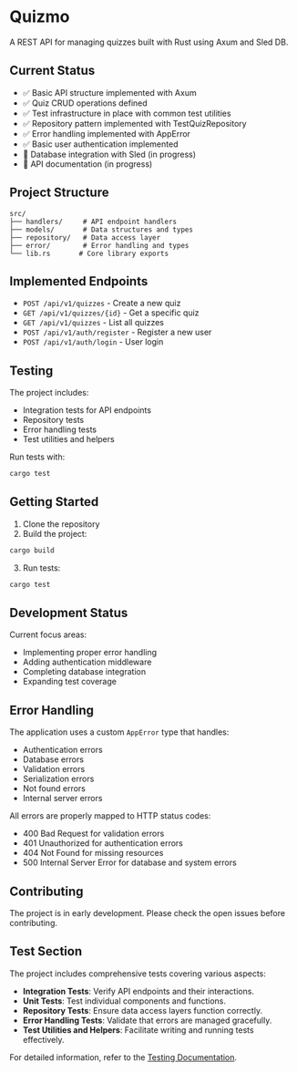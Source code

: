 # Quizmo

A REST API for managing quizzes built with Rust using Axum and Sled DB.

## Current Status

- ✅ Basic API structure implemented with Axum
- ✅ Quiz CRUD operations defined
- ✅ Test infrastructure in place with common test utilities
- ✅ Repository pattern implemented with TestQuizRepository
- ✅ Error handling implemented with AppError
- ✅ Basic user authentication implemented
- 🚧 Database integration with Sled (in progress)
- 🚧 API documentation (in progress)

## Project Structure

```
src/
├── handlers/     # API endpoint handlers
├── models/       # Data structures and types
├── repository/   # Data access layer
├── error/        # Error handling and types
└── lib.rs       # Core library exports
```

## Implemented Endpoints

- `POST /api/v1/quizzes` - Create a new quiz
- `GET /api/v1/quizzes/{id}` - Get a specific quiz 
- `GET /api/v1/quizzes` - List all quizzes
- `POST /api/v1/auth/register` - Register a new user
- `POST /api/v1/auth/login` - User login

## Testing

The project includes:
- Integration tests for API endpoints
- Repository tests
- Error handling tests
- Test utilities and helpers

Run tests with:

```bash
cargo test
```

## Getting Started

1. Clone the repository
2. Build the project:
```bash
cargo build
```
3. Run tests:
```bash
cargo test
```

## Development Status

Current focus areas:
- Implementing proper error handling
- Adding authentication middleware
- Completing database integration
- Expanding test coverage

## Error Handling

The application uses a custom `AppError` type that handles:
- Authentication errors
- Database errors
- Validation errors
- Serialization errors
- Not found errors
- Internal server errors

All errors are properly mapped to HTTP status codes:
- 400 Bad Request for validation errors
- 401 Unauthorized for authentication errors
- 404 Not Found for missing resources
- 500 Internal Server Error for database and system errors

## Contributing

The project is in early development. Please check the open issues before contributing.

## Test Section

The project includes comprehensive tests covering various aspects:

- **Integration Tests**: Verify API endpoints and their interactions.
- **Unit Tests**: Test individual components and functions.
- **Repository Tests**: Ensure data access layers function correctly.
- **Error Handling Tests**: Validate that errors are managed gracefully.
- **Test Utilities and Helpers**: Facilitate writing and running tests effectively.

For detailed information, refer to the [Testing Documentation](./docs/TESTING.md).
